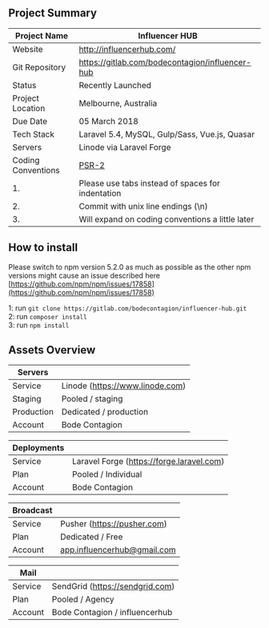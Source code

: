 ## Project Summary

| Project Name | Influencer HUB |
| --- | --- |
| Website | http://influencerhub.com/ |
| Git Repository | https://gitlab.com/bodecontagion/influencer-hub |
| Status | Recently Launched |
| Project Location | Melbourne, Australia |
| Due Date | 05 March 2018 |
| Tech Stack | Laravel 5.4, MySQL, Gulp/Sass, Vue.js, Quasar |
| Servers | Linode via Laravel Forge |
| Coding Conventions | [PSR-2](http://www.php-fig.org/psr/psr-2/) |
| 1. | Please use tabs instead of spaces for indentation |
| 2. | Commit with unix line endings (\n) |
| 3. | Will expand on coding conventions a little later |

## How to install

Please switch to npm version 5.2.0 as much as possible as the other 
npm versions might cause an issue described here 
[https://github.com/npm/npm/issues/17858](https://github.com/npm/npm/issues/17858)

1: run `git clone https://gitlab.com/bodecontagion/influencer-hub.git`<br/>
2: run `composer install`<br/>
3: run `npm install`

## Assets Overview

| Servers |                                |
| ------- | ------------------------------ |
| Service | Linode (https://www.linode.com) |
| Staging | Pooled / staging |
| Production | Dedicated / production |
| Account | Bode Contagion |

| Deployments |                                |
| ------- | ------------------------------ |
| Service | Laravel Forge (https://forge.laravel.com) |
| Plan    | Pooled / Individual |
| Account | Bode Contagion |

| Broadcast |                                |
| ------- | ------------------------------ |
| Service | Pusher (https://pusher.com) |
| Plan    | Dedicated / Free |
| Account | app.influencerhub@gmail.com |

| Mail |                                |
| ------- | ------------------------------ |
| Service | SendGrid (https://sendgrid.com) |
| Plan    | Pooled / Agency  |
| Account | Bode Contagion / influencerhub |